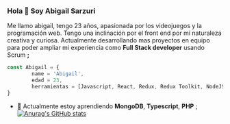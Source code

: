 ### Hola 👋 Soy Abigail Sarzuri

Me llamo abigail, tengo 23 años, apasionada por los videojuegos y la programación web. 
Tengo una inclinación por el front end por mi naturaleza creativa y curiosa. Actualmente desarrollando mas proyectos en equipo para poder ampliar mi experiencia como **Full Stack developer** usando Scrum **;**

```javascript
const Abigail = {
		name = 'Abigail',
		edad = 23,
		herramientas = [Javascript, React, Redux, Redux Toolkit, NodeJS, Express, PostgreSQL, Sequelize, CSS, HTML]
}
```

- 🌱 Actualmente estoy aprendiendo **MongoDB**, **Typescript**, **PHP** ;
[![Anurag's GitHub stats](https://github-readme-stats.vercel.app/api/top-langs/?username=abigailsc&hide=html&layout=compact&theme=dark)](https://github.com/anuraghazra/github-readme-stats)
